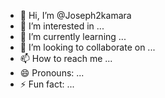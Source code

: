 - 👋 Hi, I’m @Joseph2kamara
- 👀 I’m interested in ...
- 🌱 I’m currently learning ...
- 💞️ I’m looking to collaborate on ...
- 📫 How to reach me ...
- 😄 Pronouns: ...
- ⚡ Fun fact: ...

<!---
Joseph2kamara/Joseph2kamara is a ✨ special ✨ repository because its `README.md` (this file) appears on your GitHub profile.
You can click the Preview link to take a look at your changes.
--->
